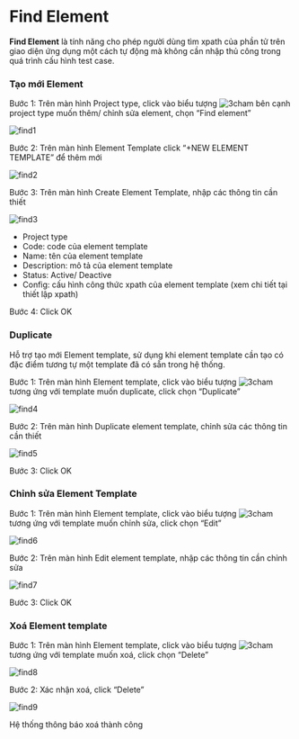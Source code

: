 # Find Element
**Find Element** là tính năng cho phép người dùng tìm xpath của phần tử trên giao diện ứng dụng một cách tự động mà không cần nhập thủ công trong quá trình cấu hình test case.

### Tạo mới Element
Bước 1:	Trên màn hình Project type, click vào biểu tượng ![3cham](https://user-images.githubusercontent.com/105435351/197490871-756491bf-bdbc-460f-9a51-9b27ed4240c7.png) bên cạnh project type muốn thêm/ chỉnh sửa element, chọn “Find element”

![find1](/test-framework-api/guest/doc-file/doc-file/46177d86-7996-4940-a2b2-a6b5e865f33a/find1.png)

Bước 2:	Trên màn hình Element Template click “+NEW ELEMENT TEMPLATE” để thêm mới

![find2](/test-framework-api/guest/doc-file/doc-file/f69578ee-1872-4d21-a2da-8696aeabbaa0/find2.png)

Bước 3:	Trên màn hình Create Element Template, nhập các thông tin cần thiết

![find3](/test-framework-api/guest/doc-file/doc-file/7bee34da-f415-4a7e-8d1a-7f7b903fcfe4/find3.png)

-	Project type
-	Code: code của element template
-	Name: tên của element template
-	Description: mô tả của element template
-	Status: Active/ Deactive
-	Config: cấu hình công thức xpath của element template (xem chi tiết tại thiết lập xpath)

Bước 4:	Click OK

### Duplicate

Hỗ trợ tạo mới Element template, sử dụng khi element template cần tạo có đặc điểm tương tự một template đã có sẵn trong hệ thống.

Bước 1: Trên màn hình Element template, click vào biểu tượng ![3cham](https://user-images.githubusercontent.com/105435351/197490871-756491bf-bdbc-460f-9a51-9b27ed4240c7.png)  tương ứng với template muốn duplicate, click chọn “Duplicate”

![find4](/test-framework-api/guest/doc-file/doc-file/3c9a8511-09c4-4f0f-9d96-5cf23e3beecc/find4.png)

Bước 2:	Trên màn hình Duplicate element template, chỉnh sửa các thông tin cần thiết

![find5](/test-framework-api/guest/doc-file/doc-file/41b6d680-303f-435b-900c-8f003308e629/find5.png)

Bước 3:	Click OK

### Chỉnh sửa Element Template

Bước 1:	Trên màn hình Element template, click vào biểu tượng ![3cham](https://user-images.githubusercontent.com/105435351/197490871-756491bf-bdbc-460f-9a51-9b27ed4240c7.png)  tương ứng với template muốn chỉnh sửa, click chọn “Edit”

![find6](/test-framework-api/guest/doc-file/doc-file/5fdd308e-008c-437b-8230-785e06d6b50e/find6.png)

Bước 2:	Trên màn hình Edit element template, nhập các thông tin cần chỉnh sửa

![find7](/test-framework-api/guest/doc-file/doc-file/78878cef-3139-48cd-a575-d8792aba98e5/find7.png)

Bước 3: Click OK

### Xoá Element template

Bước 1: Trên màn hình Element template, click vào biểu tượng ![3cham](https://user-images.githubusercontent.com/105435351/197490871-756491bf-bdbc-460f-9a51-9b27ed4240c7.png) tương ứng với template muốn xoá, click chọn “Delete”

![find8](/test-framework-api/guest/doc-file/doc-file/90d302a7-ffc6-49bc-9ef1-104e7b3700a6/find8.png)

Bước 2:  Xác nhận xoá, click “Delete”

![find9](/test-framework-api/guest/doc-file/doc-file/f7f0bb9d-03e6-4898-8e2d-34c096f59658/find9.png)

Hệ thống thông báo xoá thành công
